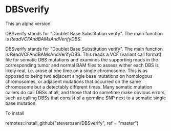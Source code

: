 # DBSverify

This an alpha version.

DBSverify stands for "Doublet Base Substitution verify". 
The main function is *ReadVCFAndBAMsAndVerifyDBS*.

DBSverify stands for "Doublet Base Substitution verify". 
The main function is ReadVCFAndBAMsAndVerifyDBS. This reads 
a VCF (variant call format) file for somatic DBS mutations
and examines the supporting reads in the corresponding tumor and
normal BAM files to assess wither each DBS is likely real,
i.e. arose at one time on a single chromosome. This is
as opposed to being two adjacent single base mutations on
homologous chromosomes, or adjacent mutations that occurred
on the same chromosome but a detectably different times. Many
somatic mutation callers do call DBSs at all, and those that
do sometime make obvious errors, such as calling DBSs that
consist of a germline SNP next to a somatic single base 
mutation.

To install

remotes::install_github("steverozen/DBSverify", ref = "master")

